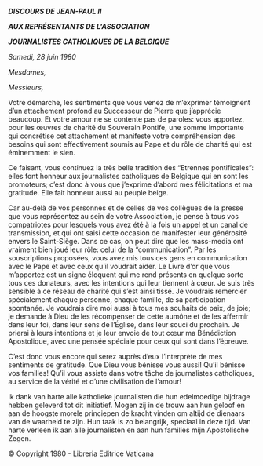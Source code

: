 ***DISCOURS DE JEAN-PAUL II***

***AUX REPRÉSENTANTS DE L'ASSOCIATION***

***JOURNALISTES CATHOLIQUES DE LA BELGIQUE***

*Samedi, 28 juin 1980*

*Mesdames,*

*Messieurs,*

Votre démarche, les sentiments que vous venez de m’exprimer témoignent d’un attachement profond au Successeur de Pierre que j’apprécie beaucoup. Et votre amour ne se contente pas de paroles: vous apportez, pour les œuvres de charité du Souverain Pontife, une somme importante qui concrétise cet attachement et manifeste votre compréhension des besoins qui sont effectivement soumis au Pape et du rôle de charité qui est éminemment le sien.

Ce faisant, vous continuez la très belle tradition des “Etrennes pontificales”: elles font honneur aux journalistes catholiques de Belgique qui en sont les promoteurs; c’est donc à vous que j’exprime d’abord mes félicitations et ma gratitude. Elle fait honneur aussi au peuple beige.

Car au-delà de vos personnes et de celles de vos collègues de la presse que vous représentez au sein de votre Association, je pense à tous vos compatriotes pour lesquels vous avez été à la fois un appel et un canal de transmission, et qui ont saisi cette occasion de manifester leur générosité envers le Saint-Siège. Dans ce cas, on peut dire que les mass-media ont vraiment bien joué leur rôle: celui de la “communication”. Par les souscriptions proposées, vous avez mis tous ces gens en communication avec le Pape et avec ceux qu’il voudrait aider. Le Livre d’or que vous m’apportez est un signe éloquent qui me rend présents en quelque sorte tous ces donateurs, avec les intentions qui leur tiennent à cœur. Je suis très sensible à ce réseau de charité qui s’est ainsi tissé. Je voudrais remercier spécialement chaque personne, chaque famille, de sa participation spontanée. Je voudrais dire moi aussi à tous mes souhaits de paix, de joie; je demande à Dieu de les récompenser de cette aumône et de les affermir dans leur foi, dans leur sens de l’Église, dans leur souci du prochain. Je prierai à leurs intentions et je leur envoie de tout cœur ma Bénédiction Apostolique, avec une pensée spéciale pour ceux qui sont dans l’épreuve.

C’est donc vous encore qui serez auprès d’eux l’interprète de mes sentiments de gratitude. Que Dieu vous bénisse vous aussi! Qu’il bénisse vos familles! Qu’il vous assiste dans votre tâche de journalistes catholiques, au service de la vérité et d’une civilisation de l’amour!

Ik dank van harte alle katholieke journalisten die hun edelmoedige bijdrage hebben geleverd tot dit initiatief. Mogen zij in de trouw aan hun geloof en aan de hoogste morele princiepen de kracht vinden om altijd de dienaars van de waarheid te zijn. Hun taak is zo belangrijk, speciaal in deze tijd. Van harte verleen ik aan alle journalisten en aan hun families mijn Apostolische Zegen.

© Copyright 1980 - Libreria Editrice Vaticana